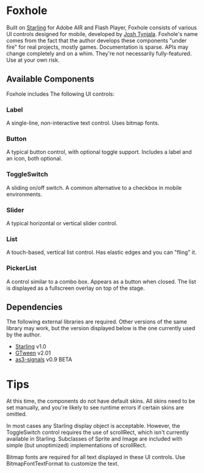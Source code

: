 # Foxhole

Built on [Starling](http://gamua.com/starling/) for Adobe AIR and Flash Player, Foxhole consists of various UI controls designed for mobile, developed by [Josh Tynjala](http://twitter.com/joshtynjala). Foxhole's name comes from the fact that the author develops these components "under fire" for real projects, mostly games. Documentation is sparse. APIs may change completely and on a whim. They're not necessarily fully-featured. Use at your own risk.

## Available Components

Foxhole includes The following UI controls:

### Label
A single-line, non-interactive text control. Uses bitmap fonts.

### Button
A typical button control, with optional toggle support. Includes a label and an icon, both optional.

### ToggleSwitch
A sliding on/off switch. A common alternative to a checkbox in mobile environments.

### Slider
A typical horizontal or vertical slider control.

### List
A touch-based, vertical list control. Has elastic edges and you can "fling" it.

### PickerList
A control similar to a combo box. Appears as a button when closed. The list is displayed as a fullscreen overlay on top of the stage.

## Dependencies

The following external libraries are required. Other versions of the same library may work, but the version displayed below is the one currently used by the author.

* [Starling](http://gamua.com/starling/) v1.0
* [GTween](http://gskinner.com/libraries/gtween/) v2.01
* [as3-signals](https://github.com/robertpenner/as3-signals) v0.9 BETA

# Tips

At this time, the components do not have default skins. All skins need to be set manually, and you're likely to see runtime errors if certain skins are omitted.

In most cases any Starling display object is acceptable. However, the ToggleSwitch control requires the use of scrollRect, which isn't currently available in Starling. Subclasses of Sprite and Image are included with simple (but unoptimized) implementations of scrollRect.

Bitmap fonts are required for all text displayed in these UI controls. Use BitmapFontTextFormat to customize the text.